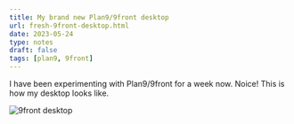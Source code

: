```yaml
---
title: My brand new Plan9/9front desktop
url: fresh-9front-desktop.html
date: 2023-05-24
type: notes
draft: false
tags: [plan9, 9front]
---
```


I have been experimenting with Plan9/9front for a week now. Noice! This is how
my desktop looks like.

![9front desktop](/notes/9front-desktop.png)
